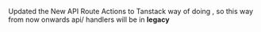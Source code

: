 Updated the New API Route Actions to Tanstack way of doing ,
so this way from now onwards api/ handlers will be in **legacy**

